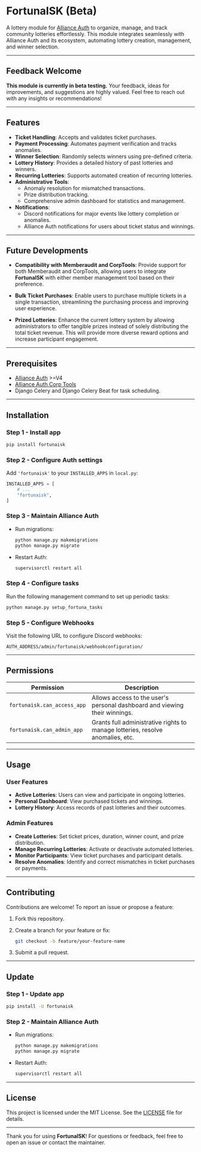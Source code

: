 # FortunaISK (Beta)

A lottery module for [Alliance Auth](https://allianceauth.org/) to organize, manage, and track community lotteries effortlessly. This module integrates seamlessly with Alliance Auth and its ecosystem, automating lottery creation, management, and winner selection.

______________________________________________________________________

## Feedback Welcome

**This module is currently in beta testing.** Your feedback, ideas for improvements, and suggestions are highly valued. Feel free to reach out with any insights or recommendations!

______________________________________________________________________

## Features

- **Ticket Handling**: Accepts and validates ticket purchases.
- **Payment Processing**: Automates payment verification and tracks anomalies.
- **Winner Selection**: Randomly selects winners using pre-defined criteria.
- **Lottery History**: Provides a detailed history of past lotteries and winners.
- **Recurring Lotteries**: Supports automated creation of recurring lotteries.
- **Administrative Tools**:
  - Anomaly resolution for mismatched transactions.
  - Prize distribution tracking.
  - Comprehensive admin dashboard for statistics and management.
- **Notifications**:
  - Discord notifications for major events like lottery completion or anomalies.
  - Alliance Auth notifications for users about ticket status and winnings.

______________________________________________________________________

## Future Developments

- **Compatibility with Memberaudit and CorpTools**: Provide support for both Memberaudit and CorpTools, allowing users to integrate **FortunaISK** with either member management tool based on their preference.

- **Bulk Ticket Purchases**: Enable users to purchase multiple tickets in a single transaction, streamlining the purchasing process and improving user experience.

- **Prized Lotteries**: Enhance the current lottery system by allowing administrators to offer tangible prizes instead of solely distributing the total ticket revenue. This will provide more diverse reward options and increase participant engagement.

______________________________________________________________________

## Prerequisites

- [Alliance Auth](https://allianceauth.readthedocs.io/en/v4.5.0/) >=V4
- [Alliance Auth Corp Tools](https://github.com/pvyParts/allianceauth-corp-tools)
- Django Celery and Django Celery Beat for task scheduling.

______________________________________________________________________

## Installation

### Step 1 - Install app

```bash
pip install fortunaisk
```

### Step 2 - Configure Auth settings

Add `'fortunaisk'` to your `INSTALLED_APPS` in `local.py`:

```python
INSTALLED_APPS = [
    # ...
    "fortunaisk",
]
```

### Step 3 - Maintain Alliance Auth

- Run migrations:

  ```bash
  python manage.py makemigrations
  python manage.py migrate
  ```

- Restart Auth:

  ```bash
  supervisorctl restart all
  ```

### Step 4 - Configure tasks

Run the following management command to set up periodic tasks:

```bash
python manage.py setup_fortuna_tasks
```

### Step 5 - Configure Webhooks

Visit the following URL to configure Discord webhooks:

```
AUTH_ADDRESS/admin/fortunaisk/webhookconfiguration/
```

______________________________________________________________________

## Permissions

| **Permission**              | **Description**                                                                |
| --------------------------- | ------------------------------------------------------------------------------ |
| `fortunaisk.can_access_app` | Allows access to the user's personal dashboard and viewing their winnings.     |
| `fortunaisk.can_admin_app`  | Grants full administrative rights to manage lotteries, resolve anomalies, etc. |

______________________________________________________________________

## Usage

### User Features

- **Active Lotteries**: Users can view and participate in ongoing lotteries.
- **Personal Dashboard**: View purchased tickets and winnings.
- **Lottery History**: Access records of past lotteries and their outcomes.

### Admin Features

- **Create Lotteries**: Set ticket prices, duration, winner count, and prize distribution.
- **Manage Recurring Lotteries**: Activate or deactivate automated lotteries.
- **Monitor Participants**: View ticket purchases and participant details.
- **Resolve Anomalies**: Identify and correct mismatches in ticket purchases or payments.

______________________________________________________________________

## Contributing

Contributions are welcome! To report an issue or propose a feature:

1. Fork this repository.

1. Create a branch for your feature or fix:

   ```bash
   git checkout -b feature/your-feature-name
   ```

1. Submit a pull request.

______________________________________________________________________

## Update

### Step 1 - Update app

```bash
pip install -U fortunaisk
```

### Step 2 - Maintain Alliance Auth

- Run migrations:

  ```bash
  python manage.py makemigrations
  python manage.py migrate
  ```

- Restart Auth:

  ```bash
  supervisorctl restart all
  ```

______________________________________________________________________

## License

This project is licensed under the MIT License. See the [LICENSE](LICENSE) file for details.

______________________________________________________________________

Thank you for using **FortunaISK**! For questions or feedback, feel free to open an issue or contact the maintainer.
